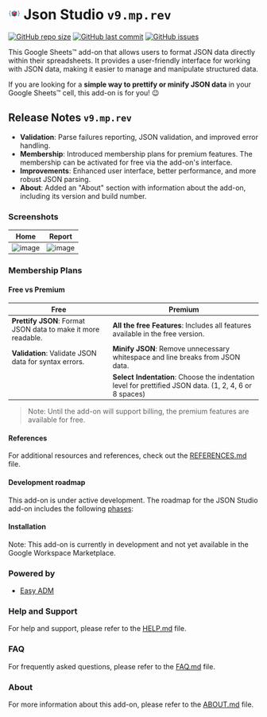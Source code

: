 # ![Logo](https://raw.githubusercontent.com/ilanlal/ss-json-editor/main/assets/logo24.png) Json Studio ```v9.mp.rev```

[![GitHub repo size](https://img.shields.io/github/repo-size/ilanlal/ss-json-editor)](https://github.com/ilanlal/ss-json-editor)
[![GitHub last commit](https://img.shields.io/github/last-commit/ilanlal/ss-json-editor)](https://github.com/ilanlal/ss-json-editor)
[![GitHub issues](https://img.shields.io/github/issues/ilanlal/ss-json-editor)](https://github.com/ilanlal/ss-json-editor/issues)

This Google Sheets™ add-on that allows users to format JSON data directly within their spreadsheets. It provides a user-friendly interface for working with JSON data, making it easier to manage and manipulate structured data.

If you are looking for a **simple way to prettify or minify JSON data** in your Google Sheets™ cell, this add-on is for you! 😉

## Release Notes ```v9.mp.rev```

- **Validation**: Parse failures reporting, JSON validation, and improved error handling.
- **Membership**: Introduced membership plans for premium features. The membership can be activated for free via the add-on's interface.
- **Improvements**: Enhanced user interface, better performance, and more robust JSON parsing.
- **About**: Added an "About" section with information about the add-on, including its version and build number.

### Screenshots

| Home | Report |
| --- | --- |
| <img width="480" alt="image" src="https://lh3.googleusercontent.com/-WCx0wZsAP7E/aI3dvgckXII/AAAAAAAAB6U/029MQrH8L30UbGiat-NIUFCc4oNGzHiFACNcBGAsYHQ/Screenshot-1280x800-v9001.png" /> | <img width="480" alt="image" src="https://lh3.googleusercontent.com/-DN8IkZ9oUlU/aJ-a5t22dcI/AAAAAAAAB6g/uWyzs_3n3QYl7_nAzDe7MtDwRj_YJ2UuQCNcBGAsYHQ/Screenshot-1280x800-v9002.png" /> |

### Membership Plans

#### Free vs Premium

| Free | Premium |
| --- | --- |
| **Prettify JSON**: Format JSON data to make it more readable. | **All the free Features**: Includes all features available in the free version. |
| **Validation**: Validate JSON data for syntax errors.  | **Minify JSON**: Remove unnecessary whitespace and line breaks from JSON data. |
|  | **Select Indentation**: Choose the indentation level for prettified JSON data. (1, 2, 4, 6 or 8 spaces) |

> Note: Until the add-on will support billing, the premium features are available for free.

#### References

For additional resources and references, check out the [REFERENCES.md](docs/REFERENCES.md) file.

#### Development roadmap

This add-on is under active development. The roadmap for the JSON Studio add-on includes the following [phases](docs/ROADMAP.md):

#### Installation

Note: This add-on is currently in development and not yet available in the Google Workspace Marketplace.

### Powered by

- [Easy ADM](https://www.easyadm.com/)

### Help and Support

For help and support, please refer to the [HELP.md](docs/HELP.md) file.

### FAQ

For frequently asked questions, please refer to the [FAQ.md](docs/FAQ.md) file.

### About

For more information about this add-on, please refer to the [ABOUT.md](docs/ABOUT.md) file.
